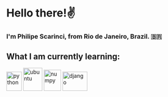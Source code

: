 # Hello there!✌️ 
### I'm Philipe Scarinci, from Rio de Janeiro, Brazil. 🇧🇷
##
## What I am currently learning:
<div style="display: inline_block;">
	<img alt="python" width=40 height=50 src=https://s3.dualstack.us-east-2.amazonaws.com/pythondotorg-assets/media/files/python-logo-only.svg>
	<img alt="ubuntu" width=50 height=60 src=https://upload.wikimedia.org/wikipedia/commons/9/9e/UbuntuCoF.svg>
	<img alt="numpy"  width=45 height=55  src=https://www.svgrepo.com/show/354127/numpy.svg>
	<img alt="django" width=65 height=50 src=https://static.djangoproject.com/img/logos/django-logo-negative.svg><br/>
</div>
